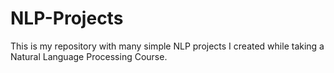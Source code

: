 # NLP-Projects
This is my repository with many simple NLP projects I created while taking a Natural Language Processing Course.
